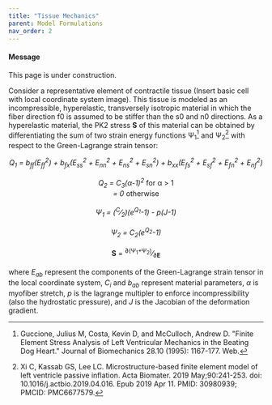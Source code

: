 ```yaml
---
title: "Tissue Mechanics"
parent: Model Formulations
nav_order: 2
---
```


<div class="notice--info">
  <h4>Message</h4>
  <p>This page is under  construction.</p>
</div>

Consider a representative element of contractile tissue (Insert basic cell with local coordinate system image).
This tissue is modeled as an incompressible, hyperelastic, transversely isotropic material in which the fiber direction f0 is assumed to be stiffer than the s0 and n0 directions. As a hyperelastic material, the PK2 stress   **S** of this material can be obtained by differentiating the sum of two strain energy functions &Psi;<sub>1</sub>[^1] and &Psi;<sub>2</sub>[^2] with respect to the Green-Lagrange strain tensor:  

<center><i>Q<sub>1</sub> = b<sub>ff</sub>(E<sub>ff</sub><sup>2</sup>) + b<sub>fx</sub>(E<sub>ss</sub><sup>2</sup> + E<sub>nn</sub><sup>2</sup> + E<sub>ns</sub><sup>2</sup> + E<sub>sn</sub><sup>2</sup>) + b<sub>xx</sub>(E<sub>fs</sub><sup>2</sup> + E<sub>sf</sub><sup>2</sup> + E<sub>fn</sub><sup>2</sup> + E<sub>nf</sub><sup>2</sup>)</i></center><br/><center><i>Q<sub>2</sub> = C<sub>3</sub>(&alpha;-1)<sup>2</sup></i> for &alpha; > 1</center><center><i> = 0   </i>otherwise</center><br/><center><i>&Psi;<sub>1</sub> = (<sup>C</sup>&frasl;<sub>2</sub>)(e<sup>Q<sub>1</sub></sup>-1) - p(J-1)</i></center><br/><center><i>&Psi;<sub>2</sub> = C<sub>2</sub>(e<sup>Q<sub>2</sub></sup>-1)</i></center><br/><center> <b>S</b> = <sup>&part;(&Psi;<sub>1</sub>+&Psi;<sub>2</sub>)</sup>&frasl;<sub>&part;<b>E</b></sub></center><br/>where <i>E<sub>ab</sub></i> represent the components of the Green-Lagrange strain tensor in the local coordinate system, <i>C<sub>i</sub></i> and <i>b<sub>ab</sub></i> represent material parameters, <i>&alpha;</i> is myofiber stretch, <i>p</i> is the lagrange multipler to enforce incompressibility (also the hydrostatic pressure), and <i>J</i> is the Jacobian of the deformation gradient.  

[^1]:Guccione, Julius M, Costa, Kevin D, and McCulloch, Andrew D. "Finite Element Stress Analysis of Left Ventricular Mechanics in the Beating Dog Heart." Journal of Biomechanics 28.10 (1995): 1167-177. Web.  

[^2]:Xi C, Kassab GS, Lee LC. Microstructure-based finite element model of left ventricle passive inflation. Acta Biomater. 2019 May;90:241-253. doi: 10.1016/j.actbio.2019.04.016. Epub 2019 Apr 11. PMID: 30980939; PMCID: PMC6677579.
